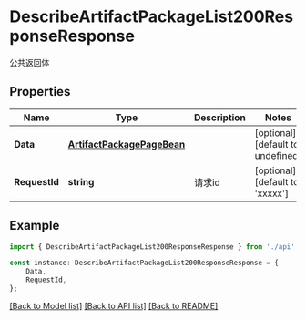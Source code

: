 # DescribeArtifactPackageList200ResponseResponse

公共返回体

## Properties

Name | Type | Description | Notes
------------ | ------------- | ------------- | -------------
**Data** | [**ArtifactPackagePageBean**](ArtifactPackagePageBean.md) |  | [optional] [default to undefined]
**RequestId** | **string** | 请求id | [optional] [default to 'xxxxx']

## Example

```typescript
import { DescribeArtifactPackageList200ResponseResponse } from './api';

const instance: DescribeArtifactPackageList200ResponseResponse = {
    Data,
    RequestId,
};
```

[[Back to Model list]](../README.md#documentation-for-models) [[Back to API list]](../README.md#documentation-for-api-endpoints) [[Back to README]](../README.md)
